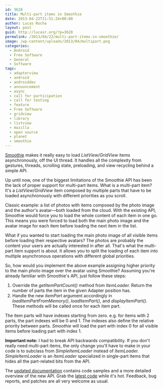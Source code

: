 ```yaml
---
id: 3628
title: Multi-part items in Smoothie
date: 2013-04-22T11:51:24+00:00
author: Lucas Rocha
layout: post
guid: http://lucasr.org/?p=3628
permalink: /2013/04/22/multi-part-items-in-smoothie/
image: /wp-content/uploads/2013/04/multipart.png
categories:
  - Android
  - Free Software
  - General
  - Software
tags:
  - adapterview
  - android
  - androiddev
  - announcement
  - async
  - call for participation
  - call for testing
  - feature
  - Free Software
  - gridview
  - library
  - listview
  - mozilla
  - open source
  - planet
  - smoothie
---
```

[Smoothie](http://lucasr.org/2013/01/06/introducing-smoothie/ "Introducing
Smoothie") makes it really easy to load _ListView_/_GridView_ items
asynchronously, off the UI thread. It handles all the complexity from gestures,
threads, scrolling state, preloading, and view recycling behind a simple
API.

Up until now, one of the biggest limitations of the Smoothie API has been the
lack of proper support for multi-part items. What is a multi-part item? It's a
_ListView_/_GridView_ item composed by multiple parts that have to be loaded
asynchronously with different priorities as you scroll.

Classic example: a list of photos with items composed by the photo image and
the author's avatar—both loaded from the cloud. With the existing API, 
Smoothie would force you to load the whole content of each item in one go. This
means you were forced to load both the main photo image and the avatar image
for each item before loading the next item in the list.

What if you wanted to start loading the main photo image of all visible items
before loading their respective avatars? The photos are probably the content
your users are actually interested in after all. That's what the multi-part
item support is about. It allows you to split the loading of each item into
multiple asynchronous operations with different global priorities.

So, how would you implement the above example assigning higher priority to the
main photo image over the avatar using Smoothie? Assuming you're already
familiar with Smoothie's API, just follow these steps:

  1. Override the _getItemPartCount()_ method from _ItemLoader._ Return the
     number of parts the item in the given Adapter position has.
  2. Handle the new _itemPart_ argument accordingly in
     _loadItemPartFromMemory()_, _loadItemPart()_, and _displayItemPart()._
     These methods will be called once for each item part.

The item parts will have indexes starting from zero. e.g. for items with 2
parts, the part indexes will be 0 and 1. The indexes also define the relative
priority between parts. _Smoothie_ will load the part with index 0 for all
visible items before loading part with index 1.

**Important note:** I had to break API backwards compatibility. If you don't
really need multi-part items, the only change you'll have to make in your code
is to subclass from _SimpleItemLoader_ instead of _ItemLoader.
SimpleItemLoader_ is an _ItemLoader_ specialized in single-part items that
hides all the part-related bits from the API.

The [updated
documentation](https://github.com/lucasr/smoothie/blob/master/library/src/org/lucasr/smoothie/ItemLoader.java)
contains code samples and a more detailed overview of the new API. Grab the
[latest code](https://github.com/lucasr/smoothie) while it's hot. Feedback, bug
reports, and patches are all very welcome as usual.
